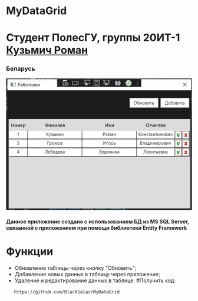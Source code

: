 # MyDataGrid
# Студент ПолесГУ, группы 20ИТ-1  [Кузьмич Роман](https://github.com/BlackSalar)
### Беларусь
 ![MyDataGrid](https://github.com/BlackSalar/MyDataGrid/blob/master/XM3eVLTvGqA.jpg "MyDataGrid")
#### Данное приложение создано с использованием БД из MS SQL Server, связанной с приложением при помощи библиотеки Entity Framework
# Функции
+ Обновление таблицы через кнопку "Обновить";
+ Добавление новых данных в таблицу через приложение;
+ Удаление и редактирование данных в таблице.
#Получить код:
```
   https://github.com/BlackSalar/MyDataGrid
```
